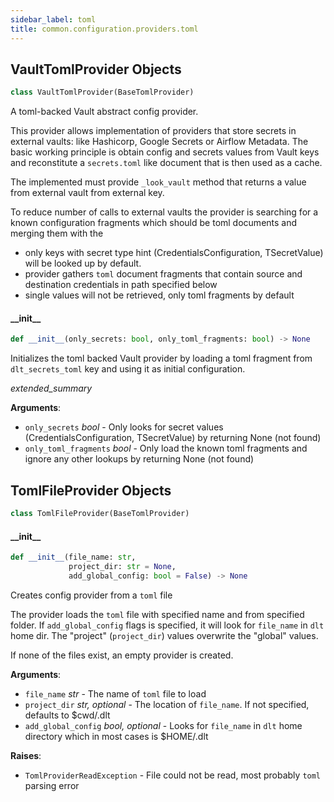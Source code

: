 ```yaml
---
sidebar_label: toml
title: common.configuration.providers.toml
---
```


## VaultTomlProvider Objects

```python
class VaultTomlProvider(BaseTomlProvider)
```

A toml-backed Vault abstract config provider.

This provider allows implementation of providers that store secrets in external vaults: like Hashicorp, Google Secrets or Airflow Metadata.
The basic working principle is obtain config and secrets values from Vault keys and reconstitute a `secrets.toml` like document that is then used
as a cache.

The implemented must provide `_look_vault` method that returns a value from external vault from external key.

To reduce number of calls to external vaults the provider is searching for a known configuration fragments which should be toml documents and merging
them with the
- only keys with secret type hint (CredentialsConfiguration, TSecretValue) will be looked up by default.
- provider gathers `toml` document fragments that contain source and destination credentials in path specified below
- single values will not be retrieved, only toml fragments by default

#### \_\_init\_\_

```python
def __init__(only_secrets: bool, only_toml_fragments: bool) -> None
```

Initializes the toml backed Vault provider by loading a toml fragment from `dlt_secrets_toml` key and using it as initial configuration.

_extended_summary_

**Arguments**:

- `only_secrets` _bool_ - Only looks for secret values (CredentialsConfiguration, TSecretValue) by returning None (not found)
- `only_toml_fragments` _bool_ - Only load the known toml fragments and ignore any other lookups by returning None (not found)

## TomlFileProvider Objects

```python
class TomlFileProvider(BaseTomlProvider)
```

#### \_\_init\_\_

```python
def __init__(file_name: str,
             project_dir: str = None,
             add_global_config: bool = False) -> None
```

Creates config provider from a `toml` file

The provider loads the `toml` file with specified name and from specified folder. If `add_global_config` flags is specified,
it will look for `file_name` in `dlt` home dir. The "project" (`project_dir`) values overwrite the "global" values.

If none of the files exist, an empty provider is created.

**Arguments**:

- `file_name` _str_ - The name of `toml` file to load
- `project_dir` _str, optional_ - The location of `file_name`. If not specified, defaults to $cwd/.dlt
- `add_global_config` _bool, optional_ - Looks for `file_name` in `dlt` home directory which in most cases is $HOME/.dlt
  

**Raises**:

- `TomlProviderReadException` - File could not be read, most probably `toml` parsing error

